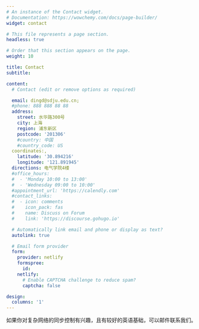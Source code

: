 ```yaml
---
# An instance of the Contact widget.
# Documentation: https://wowchemy.com/docs/page-builder/
widget: contact

# This file represents a page section.
headless: true

# Order that this section appears on the page.
weight: 10

title: Contact
subtitle:

content:
  # Contact (edit or remove options as required)

  email: dingd@sdju.edu.cn;
  #phone: 888 888 88 88
  address:
    street: 水华路300号
    city: 上海
    region: 浦东新区
    postcode: '201306'
    #country: 中国
    #country_code: US
  coordinates:,
    latitude: '30.894216'
    longitude: '121.891945'
  directions: 电气学院4楼
  #office_hours:
  #  - 'Monday 10:00 to 13:00'
  #  - 'Wednesday 09:00 to 10:00'
  #appointment_url: 'https://calendly.com'
  #contact_links:
  #  - icon: comments
  #    icon_pack: fas
  #    name: Discuss on Forum
  #    link: 'https://discourse.gohugo.io'

  # Automatically link email and phone or display as text?
  autolink: true

  # Email form provider
  form:
    provider: netlify
    formspree:
      id:
    netlify:
      # Enable CAPTCHA challenge to reduce spam?
      captcha: false

design:
  columns: '1'
---
```


如果你对复杂网络的同步控制有兴趣，且有较好的英语基础，可以邮件联系我们。
